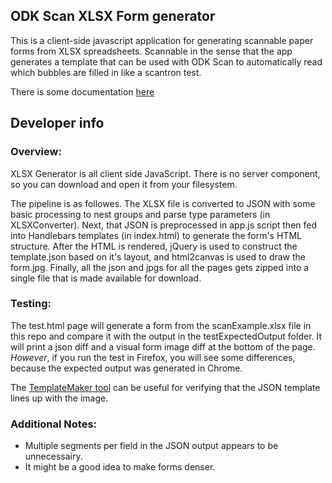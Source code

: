 ODK Scan XLSX Form generator
--------------------------------------------------------------------------------

This is a client-side javascript application for generating scannable paper forms
from XLSX spreadsheets. Scannable in the sense that the app generates a template
that can be used with ODK Scan to automatically read which bubbles are filled in
like a scantron test.

There is some documentation
[here](http://uw-ictd.github.io/XLSXGenerator/documentation.html)

Developer info
--------------------------------------------------------------------------------

### Overview:

XLSX Generator is all client side JavaScript. There is no server component,
so you can download and open it from your filesystem.

The pipeline is as followes.
The XLSX file is converted to JSON with some basic processing to nest
groups and parse type parameters (in XLSXConverter).
Next, that JSON is preprocessed in app.js script then
fed into Handlebars templates (in index.html) to generate the form's HTML structure.
After the HTML is rendered,
jQuery is used to construct the template.json based on it's layout,
and html2canvas is used to draw the form.jpg.
Finally, all the json and jpgs for all the pages
gets zipped into a single file that is made available for download.

### Testing:

The test.html page will generate a form from the scanExample.xlsx file in this
repo and compare it with the output in the testExpectedOutput folder.
It will print a json diff and a visual form image diff at the bottom of the page.
*However*, if you run the test in Firefox, you will see some differences,
because the expected output was generated in Chrome.

The [TemplateMaker tool](https://github.com/UW-ICTD/TemplateMaker)
can be useful for verifying that the JSON template lines up with the image.

### Additional Notes:

* Multiple segments per field in the JSON output appears to be unnecessairy.
* It might be a good idea to make forms denser.
